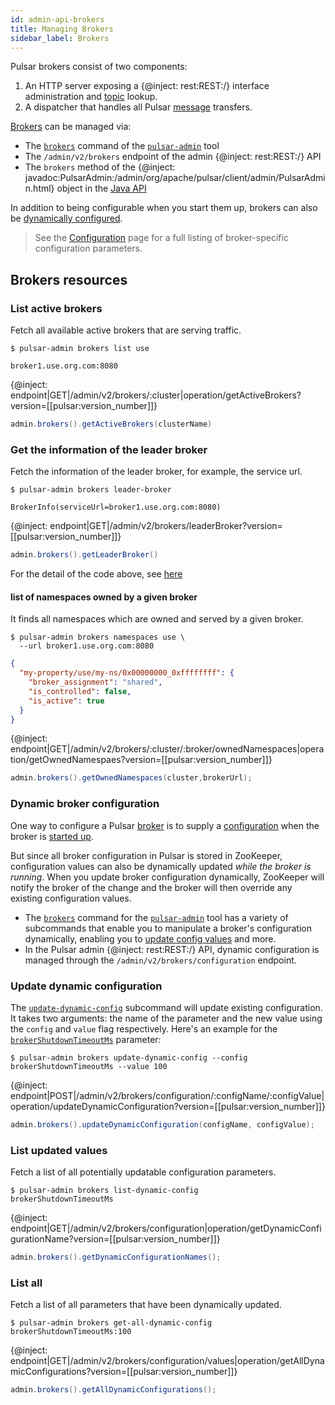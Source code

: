 ```yaml
---
id: admin-api-brokers
title: Managing Brokers
sidebar_label: Brokers
---
```


Pulsar brokers consist of two components:

1. An HTTP server exposing a {@inject: rest:REST:/} interface administration and [topic](reference-terminology.md#topic) lookup.
2. A dispatcher that handles all Pulsar [message](reference-terminology.md#message) transfers.

[Brokers](reference-terminology.md#broker) can be managed via:

* The [`brokers`](reference-pulsar-admin.md#brokers) command of the [`pulsar-admin`](reference-pulsar-admin.md) tool
* The `/admin/v2/brokers` endpoint of the admin {@inject: rest:REST:/} API
* The `brokers` method of the {@inject: javadoc:PulsarAdmin:/admin/org/apache/pulsar/client/admin/PulsarAdmin.html} object in the [Java API](client-libraries-java.md)

In addition to being configurable when you start them up, brokers can also be [dynamically configured](#dynamic-broker-configuration).

> See the [Configuration](reference-configuration.md#broker) page for a full listing of broker-specific configuration parameters.

## Brokers resources

### List active brokers

Fetch all available active brokers that are serving traffic.

<!--DOCUSAURUS_CODE_TABS-->
<!--pulsar-admin-->

```shell
$ pulsar-admin brokers list use
```

```
broker1.use.org.com:8080
```

<!--REST API-->

{@inject: endpoint|GET|/admin/v2/brokers/:cluster|operation/getActiveBrokers?version=[[pulsar:version_number]]}

<!--JAVA-->

```java
admin.brokers().getActiveBrokers(clusterName)
```

<!--END_DOCUSAURUS_CODE_TABS-->

### Get the information of the leader broker

Fetch the information of the leader broker, for example, the service url.

<!--DOCUSAURUS_CODE_TABS-->
<!--pulsar-admin-->

```shell
$ pulsar-admin brokers leader-broker
```

```
BrokerInfo(serviceUrl=broker1.use.org.com:8080)
```

<!--REST API-->

{@inject: endpoint|GET|/admin/v2/brokers/leaderBroker?version=[[pulsar:version_number]]}

<!--JAVA-->

```java
admin.brokers().getLeaderBroker()
```
For the detail of the code above, see [here](https://github.com/apache/pulsar/blob/master/pulsar-client-admin/src/main/java/org/apache/pulsar/client/admin/internal/BrokersImpl.java#L80)

<!--END_DOCUSAURUS_CODE_TABS-->

#### list of namespaces owned by a given broker

It finds all namespaces which are owned and served by a given broker.

<!--DOCUSAURUS_CODE_TABS-->
<!--pulsar-admin-->

```shell
$ pulsar-admin brokers namespaces use \
  --url broker1.use.org.com:8080
```

```json
{
  "my-property/use/my-ns/0x00000000_0xffffffff": {
    "broker_assignment": "shared",
    "is_controlled": false,
    "is_active": true
  }
}
```
<!--REST API-->

{@inject: endpoint|GET|/admin/v2/brokers/:cluster/:broker/ownedNamespaces|operation/getOwnedNamespaes?version=[[pulsar:version_number]]}

<!--JAVA-->

```java
admin.brokers().getOwnedNamespaces(cluster,brokerUrl);
```
<!--END_DOCUSAURUS_CODE_TABS-->

### Dynamic broker configuration

One way to configure a Pulsar [broker](reference-terminology.md#broker) is to supply a [configuration](reference-configuration.md#broker) when the broker is [started up](reference-cli-tools.md#pulsar-broker).

But since all broker configuration in Pulsar is stored in ZooKeeper, configuration values can also be dynamically updated *while the broker is running*. When you update broker configuration dynamically, ZooKeeper will notify the broker of the change and the broker will then override any existing configuration values.

* The [`brokers`](reference-pulsar-admin.md#brokers) command for the [`pulsar-admin`](reference-pulsar-admin.md) tool has a variety of subcommands that enable you to manipulate a broker's configuration dynamically, enabling you to [update config values](#update-dynamic-configuration) and more.
* In the Pulsar admin {@inject: rest:REST:/} API, dynamic configuration is managed through the `/admin/v2/brokers/configuration` endpoint.

### Update dynamic configuration

<!--DOCUSAURUS_CODE_TABS-->
<!--pulsar-admin-->

The [`update-dynamic-config`](reference-pulsar-admin.md#brokers-update-dynamic-config) subcommand will update existing configuration. It takes two arguments: the name of the parameter and the new value using the `config` and `value` flag respectively. Here's an example for the [`brokerShutdownTimeoutMs`](reference-configuration.md#broker-brokerShutdownTimeoutMs) parameter:

```shell
$ pulsar-admin brokers update-dynamic-config --config brokerShutdownTimeoutMs --value 100
```

<!--REST API-->

{@inject: endpoint|POST|/admin/v2/brokers/configuration/:configName/:configValue|operation/updateDynamicConfiguration?version=[[pulsar:version_number]]}

<!--JAVA-->

```java
admin.brokers().updateDynamicConfiguration(configName, configValue);
```
<!--END_DOCUSAURUS_CODE_TABS-->

### List updated values

Fetch a list of all potentially updatable configuration parameters.
<!--DOCUSAURUS_CODE_TABS-->
<!--pulsar-admin-->

```shell
$ pulsar-admin brokers list-dynamic-config
brokerShutdownTimeoutMs
```

<!--REST API-->

{@inject: endpoint|GET|/admin/v2/brokers/configuration|operation/getDynamicConfigurationName?version=[[pulsar:version_number]]}

<!--JAVA-->

```java
admin.brokers().getDynamicConfigurationNames();
```
<!--END_DOCUSAURUS_CODE_TABS-->

### List all

Fetch a list of all parameters that have been dynamically updated.

<!--DOCUSAURUS_CODE_TABS-->
<!--pulsar-admin-->

```shell
$ pulsar-admin brokers get-all-dynamic-config
brokerShutdownTimeoutMs:100
```

<!--REST API-->

{@inject: endpoint|GET|/admin/v2/brokers/configuration/values|operation/getAllDynamicConfigurations?version=[[pulsar:version_number]]}

<!--JAVA-->

```java
admin.brokers().getAllDynamicConfigurations();
```
<!--END_DOCUSAURUS_CODE_TABS-->
